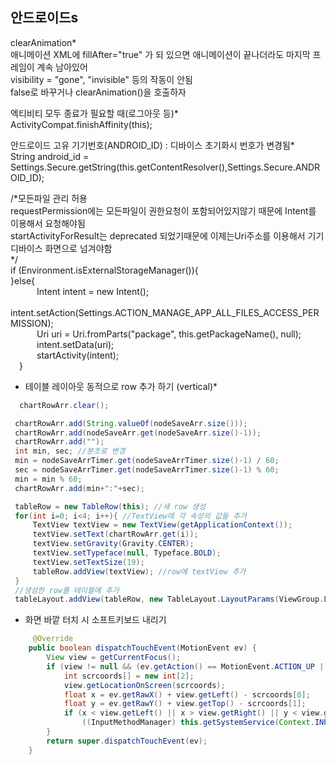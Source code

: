 ## 안드로이드s 

clearAnimation*  
애니메이션 XML에 fillAfter="true" 가 되 있으면 애니메이션이 끝나더라도 마지막 프레임이 계속 남아있어  
visibility = "gone", "invisible" 등의 작동이 안됨  
false로 바꾸거나 clearAnimation()을 호출하자   
  
  
엑티비티 모두 종료가 필요할 때(로그아웃 등)*    
ActivityCompat.finishAffinity(this);   

   
안드로이드 고유 기기번호(ANDROID_ID) : 디바이스 초기화시 번호가 변경됨*      
String android_id = Settings.Secure.getString(this.getContentResolver(),Settings.Secure.ANDROID_ID);      
 
 
  
  /*모든파일 관리 허용   
  requestPermission에는 모든파일이 권한요청이 포함되어있지않기 때문에 Intent를 이용해서 요청해야됨    
  startActivityForResult는 deprecated 되었기때문에 이제는Uri주소를 이용해서 기기 디바이스 화면으로 넘겨야함  
  */    
  if (Environment.isExternalStorageManager()){   
  }else{    
   Intent intent = new Intent();   
   intent.setAction(Settings.ACTION_MANAGE_APP_ALL_FILES_ACCESS_PERMISSION);  
   Uri uri = Uri.fromParts("package", this.getPackageName(), null);   
   intent.setData(uri);   
    startActivity(intent);   
  }  
     
     
 * 테이블 레이아웃 동적으로 row 추가 하기 (vertical)*  
 ```java
   chartRowArr.clear(); 

  chartRowArr.add(String.valueOf(nodeSaveArr.size()));
  chartRowArr.add(nodeSaveArr.get(nodeSaveArr.size()-1));
  chartRowArr.add("");
  int min, sec; //분초로 변경
  min = nodeSaveArrTimer.get(nodeSaveArrTimer.size()-1) / 60;
  sec = nodeSaveArrTimer.get(nodeSaveArrTimer.size()-1) % 60;
  min = min % 60;
  chartRowArr.add(min+":"+sec);

  tableRow = new TableRow(this); //새 row 생성
  for(int i=0; i<4; i++){ //TextView에 각 속성의 값들 추가
      TextView textView = new TextView(getApplicationContext());
      textView.setText(chartRowArr.get(i));
      textView.setGravity(Gravity.CENTER);
      textView.setTypeface(null, Typeface.BOLD);
      textView.setTextSize(19);
      tableRow.addView(textView); //row에 textView 추가
  }
  //생성한 row를 테이블에 추가
  tableLayout.addView(tableRow, new TableLayout.LayoutParams(ViewGroup.LayoutParams.MATCH_PARENT, ViewGroup.LayoutParams.WRAP_CONTENT));  
```
        
* 화면 바깥 터치 시 소프트키보드 내리기
```java
     @Override
    public boolean dispatchTouchEvent(MotionEvent ev) {
        View view = getCurrentFocus();
        if (view != null && (ev.getAction() == MotionEvent.ACTION_UP || ev.getAction() == MotionEvent.ACTION_MOVE) && view instanceof EditText && !view.getClass().getName().startsWith("android.webkit.")) {
            int scrcoords[] = new int[2];
            view.getLocationOnScreen(scrcoords);
            float x = ev.getRawX() + view.getLeft() - scrcoords[0];
            float y = ev.getRawY() + view.getTop() - scrcoords[1];
            if (x < view.getLeft() || x > view.getRight() || y < view.getTop() || y > view.getBottom())
                ((InputMethodManager) this.getSystemService(Context.INPUT_METHOD_SERVICE)).hideSoftInputFromWindow((this.getWindow().getDecorView().getApplicationWindowToken()), 0);
        }
        return super.dispatchTouchEvent(ev);
    }
```



